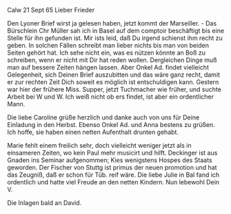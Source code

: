  Calw 21 Sept 65
Lieber Frieder

Den Lyoner Brief wirst ja gelesen haben, jetzt kommt der Marseiller. - Das Bürschlein Chr Müller sah ich in Basel auf dem comptoir beschäftigt bis eine Stelle für ihn gefunden ist. Mir ists leid, daß Du irgend schienst ihm recht zu geben. In solchen Fällen schreibt man lieber nichts bis man von beiden Seiten gehört hat. Ich sehe nicht ein, was es nützen könnte an Boß zu schreiben, wenn er nicht mit Dir hat reden wollen. Dergleichen Dinge muß man auf bessere Zeiten hängen lassen. Aber Onkel Ad. findet vielleicht Gelegenheit, sich Deinen Brief auszubitten und das wäre ganz recht, damit er zur rechten Zeit Dich soweit es möglich ist entschuldigen kann. 
Gestern war hier der frühere Miss. Supper, jetzt Tuchmacher wie früher, und suchte Arbeit bei W und W. Ich weiß nicht ob ers findet, ist aber ein ordentlicher Mann.

Die liebe Caroline grüße herzlich und danke auch von uns für Deine Einladung in den Herbst. Ebenso Onkel Ad. und Anna bestens zu grüßen. Ich hoffe, sie haben einen netten Aufenthalt drunten gehabt.

Marie fehlt einem freilich sehr, doch vielleicht weniger jetzt als in einsameren Zeiten, wo kein Paul mehr musicirt und hilft. Deckinger ist aus Gnaden ins Seminar aufgenommen; Kies wenigstens Hospes des Staats geworden. Der Fischer von Stuttg ist primus der neuen promotion und hat das Zeugniß, daß er schon für Tüb. reif wäre. Die liebe Julie in Bal fand ich ordentlich und hatte viel Freude an den netten Kindern. Nun lebewohl
 Dein V.

Die Inlagen bald an David.

